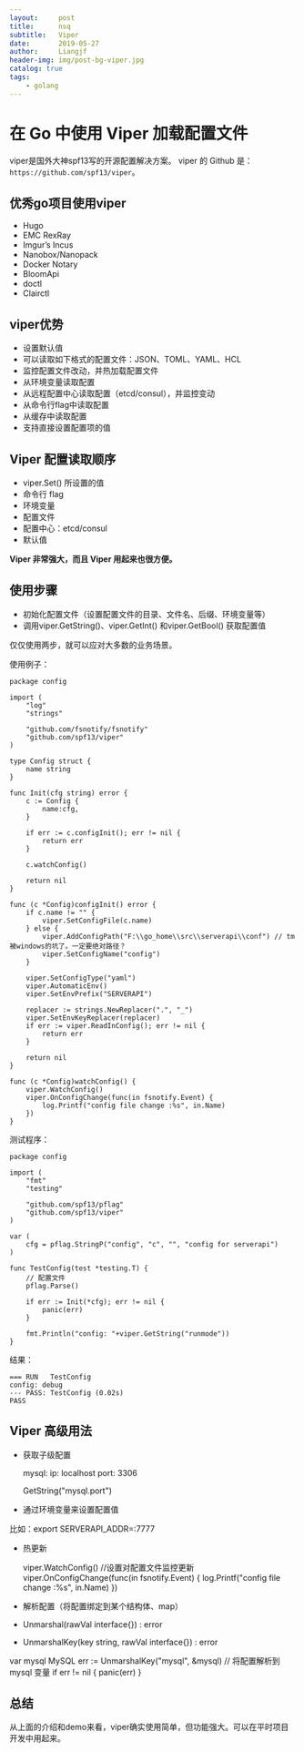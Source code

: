 ```yaml
---
layout:     post                  
title:      nsq
subtitle:   Viper
date:       2019-05-27
author:     Liangjf                  
header-img: img/post-bg-viper.jpg
catalog: true                      
tags:                       
    - golang
---
```


# 在 Go 中使用 Viper 加载配置文件

viper是国外大神spf13写的开源配置解决方案。 viper 的 Github 是：`https://github.com/spf13/viper`。


## 优秀go项目使用viper
- Hugo
- EMC RexRay
- Imgur’s Incus
- Nanobox/Nanopack
- Docker Notary
- BloomApi
- doctl
- Clairctl

## viper优势
- 设置默认值
- 可以读取如下格式的配置⽂件：JSON、TOML、YAML、HCL
- 监控配置文件改动，并热加载配置文件
- 从环境变量读取配置
- 从远程配置中心读取配置（etcd/consul），并监控变动
- 从命令行flag中读取配置
- 从缓存中读取配置
- 支持直接设置配置项的值

## Viper 配置读取顺序
- viper.Set() 所设置的值
- 命令行 flag
- 环境变量
- 配置文件
- 配置中心：etcd/consul
- 默认值


**Viper 非常强大，而且 Viper 用起来也很方便。**

## 使用步骤
- 初始化配置文件（设置配置文件的目录、文件名、后缀、环境变量等）
- 调用viper.GetString()、viper.GetInt() 和viper.GetBool() 获取配置值

仅仅使用两步，就可以应对大多数的业务场景。

使用例子：

	package config
	
	import (
		"log"
		"strings"
	
		"github.com/fsnotify/fsnotify"
		"github.com/spf13/viper"
	)
	
	type Config struct {
		name string
	}
	
	func Init(cfg string) error {
		c := Config {
			name:cfg,
		}
	
		if err := c.configInit(); err != nil {
			return err
		}
	
		c.watchConfig()
	
		return nil
	}
	
	func (c *Config)configInit() error {
		if c.name != "" {
			viper.SetConfigFile(c.name)
		} else {
			viper.AddConfigPath("F:\\go_home\\src\\serverapi\\conf") // tm 被windows的坑了。一定要绝对路径？
			viper.SetConfigName("config")
		}
	
		viper.SetConfigType("yaml")
		viper.AutomaticEnv()
		viper.SetEnvPrefix("SERVERAPI")
	
		replacer := strings.NewReplacer(".", "_")
		viper.SetEnvKeyReplacer(replacer)
		if err := viper.ReadInConfig(); err != nil {
			return err
		}
	
		return nil
	}
	
	func (c *Config)watchConfig() {
		viper.WatchConfig()
		viper.OnConfigChange(func(in fsnotify.Event) {
			log.Printf("config file change :%s", in.Name)
		})
	}

测试程序：

	package config
	
	import (
		"fmt"
		"testing"
	
		"github.com/spf13/pflag"
		"github.com/spf13/viper"
	)
	
	var (
		cfg = pflag.StringP("config", "c", "", "config for serverapi")
	)
	
	func TestConfig(test *testing.T) {
		// 配置文件
		pflag.Parse()
	
		if err := Init(*cfg); err != nil {
			panic(err)
		}
	
		fmt.Println("config: "+viper.GetString("runmode"))
	}

结果：

	=== RUN   TestConfig
	config: debug
	--- PASS: TestConfig (0.02s)
	PASS

## Viper 高级用法
- 获取子级配置

	mysql:
	    ip: localhost
	    port: 3306
	
	GetString("mysql.port")

- 通过环境变量来设置配置值

比如：export SERVERAPI_ADDR=:7777

- 热更新

	viper.WatchConfig()  //设置对配置文件监控更新
	viper.OnConfigChange(func(in fsnotify.Event) {
		log.Printf("config file change :%s", in.Name)
	})

- 解析配置（将配置绑定到某个结构体、map）
 - Unmarshal(rawVal interface{}) : error
 - UnmarshalKey(key string, rawVal interface{}) : error

var mysql MySQL
err := UnmarshalKey("mysql", &mysql) // 将配置解析到 mysql 变量
if err != nil {
    panic(err)
}


## 总结
从上面的介绍和demo来看，viper确实使用简单，但功能强大。可以在平时项目开发中用起来。















